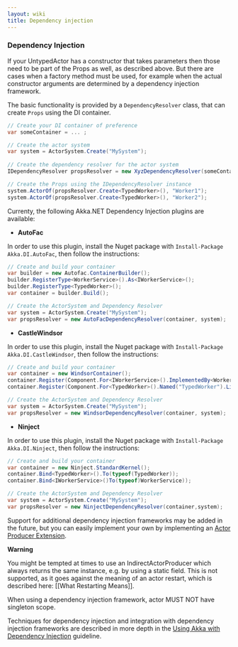 ```yaml
---
layout: wiki
title: Dependency injection
---
```

### Dependency Injection
If your UntypedActor has a constructor that takes parameters then those need to be part of the Props as well, as described above. But there are cases when a factory method must be used, for example when the actual constructor arguments are determined by a dependency injection framework.

The basic functionality is provided by a `DependencyResolver` class, that can create `Props` using the DI container.

```csharp
// Create your DI container of preference
var someContainer = ... ; 

// Create the actor system
var system = ActorSystem.Create("MySystem");
            
// Create the dependency resolver for the actor system
IDependencyResolver propsResolver = new XyzDependencyResolver(someContainer, system);

// Create the Props using the IDependencyResolver instance
system.ActorOf(propsResolver.Create<TypedWorker>(), "Worker1");
system.ActorOf(propsResolver.Create<TypedWorker>(), "Worker2");

``` 

Currenty, the following Akka.NET Dependency Injection plugins are available:

* **AutoFac**

In order to use this plugin, install the Nuget package with `Install-Package Akka.DI.AutoFac`, then follow the instructions:

```csharp
// Create and build your container
var builder = new Autofac.ContainerBuilder();
builder.RegisterType<WorkerService>().As<IWorkerService>();
builder.RegisterType<TypedWorker>();
var container = builder.Build();

// Create the ActorSystem and Dependency Resolver
var system = ActorSystem.Create("MySystem");
var propsResolver = new AutoFacDependencyResolver(container, system);
```

* **CastleWindsor**

In order to use this plugin, install the Nuget package with `Install-Package Akka.DI.CastleWindsor`, then follow the instructions:

```csharp
// Create and build your container
var container = new WindsorContainer();
container.Register(Component.For<IWorkerService>().ImplementedBy<WorkerService>());
container.Register(Component.For<TypedWorker>().Named("TypedWorker").LifestyleTransient());

// Create the ActorSystem and Dependency Resolver
var system = ActorSystem.Create("MySystem");
var propsResolver = new WindsorDependencyResolver(container, system);
```

* **Ninject**

In order to use this plugin, install the Nuget package with `Install-Package Akka.DI.Ninject`, then follow the instructions:

```csharp
// Create and build your container
var container = new Ninject.StandardKernel();
container.Bind<TypedWorker>().To(typeof(TypedWorker));
container.Bind<IWorkerService>()To(typeof)WorkerService));

// Create the ActorSystem and Dependency Resolver
var system = ActorSystem.Create("MySystem");
var propsResolver = new NinjectDependencyResolver(container,system);
``` 

Support for additional dependency injection frameworks may be added in the future, but you can easily implement your own by implementing an [Actor Producer Extension](https://github.com/akkadotnet/akka.net/tree/dev/src/contrib/dependencyInjection/Akka.DI.Core).

**Warning**

You might be tempted at times to use an IndirectActorProducer which always returns the same instance, e.g. by using a static field. This is not supported, as it goes against the meaning of an actor restart, which is described here: [[What Restarting Means]].

When using a dependency injection framework, actor MUST NOT have singleton scope.


Techniques for dependency injection and integration with dependency injection frameworks are described in more depth in the [Using Akka with Dependency Injection](http://letitcrash.com/post/55958814293/akka-dependency-injection) guideline.